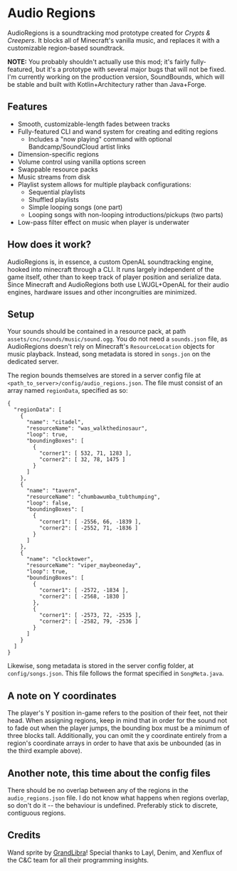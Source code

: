 # Audio Regions
AudioRegions is a soundtracking mod prototype created for *Crypts & Creepers*.
It blocks all of Minecraft's vanilla music, and replaces it with a customizable region-based soundtrack.

**NOTE:** You probably shouldn't actually use this mod; it's fairly fully-featured, but it's a prototype with
several major bugs that will not be fixed. I'm currently working on the production version, SoundBounds,
which will be stable and built with Kotlin+Architectury rather than Java+Forge.

## Features
- Smooth, customizable-length fades between tracks
- Fully-featured CLI and wand system for creating and editing regions
  - Includes a "now playing" command with optional Bandcamp/SoundCloud artist links
- Dimension-specific regions
- Volume control using vanilla options screen
- Swappable resource packs
- Music streams from disk
- Playlist system allows for multiple playback configurations:
    - Sequential playlists
    - Shuffled playlists
    - Simple looping songs (one part)
    - Looping songs with non-looping introductions/pickups (two parts)
- Low-pass filter effect on music when player is underwater

## How does it work?
AudioRegions is, in essence, a custom OpenAL soundtracking engine, hooked into minecraft through a CLI.
It runs largely independent of the game itself, other than to keep track of player position and serialize data.
Since Minecraft and AudioRegions both use LWJGL+OpenAL for their audio engines, hardware issues and other incongruities
are minimized.

## Setup
Your sounds should be contained in a resource pack, at path `assets/cnc/sounds/music/sound.ogg`.
You do not need a `sounds.json` file, as AudioRegions doesn't rely on Minecraft's `ResourceLocation` objects for
music playback. Instead, song metadata is stored in `songs.jon` on the dedicated server.

The region bounds themselves are stored in a server config file at `<path_to_server>/config/audio_regions.json`.
The file must consist of an array named `regionData`, specified as so:

```
{
  "regionData": [
    {
      "name": "citadel",
      "resourceName": "was_walkthedinosaur",
      "loop": true,
      "boundingBoxes": [
        {
          "corner1": [ 532, 71, 1283 ],
          "corner2": [ 32, 78, 1475 ]
        }
      ]
    },
    {
      "name": "tavern",
      "resourceName": "chumbawumba_tubthumping",
      "loop": false,
      "boundingBoxes": [
        {
          "corner1": [ -2556, 66, -1839 ],
          "corner2": [ -2552, 71, -1836 ]
        }
      ]
    },
    {
      "name": "clocktower",
      "resourceName": "viper_maybeoneday",
      "loop": true,
      "boundingBoxes": [
        {
          "corner1": [ -2572, -1834 ],
          "corner2": [ -2568, -1830 ]
        },
        {
          "corner1": [ -2573, 72, -2535 ],
          "corner2": [ -2582, 79, -2536 ]
        }
      ]
    }
  ]
}
```

Likewise, song metadata is stored in the server config folder, at `config/songs.json`. This file follows the format
specified in `SongMeta.java`.

## A note on Y coordinates
The player's Y position in-game refers to the position of their feet, not their head. When assigning regions, keep in
mind that in order for the sound not to fade out when the player jumps, the bounding box must be a minimum of three
blocks tall. Additionally, you can omit the y coordinate entirely from a region's coordinate arrays in order to have
that axis be unbounded (as in the third example above).
## Another note, this time about the config files
There should be no overlap between any of the regions in the `audio_regions.json` file. I do not know what happens when
regions overlap, so don't do it -- the behaviour is undefined. Preferably stick to discrete, contiguous regions.

## Credits
Wand sprite by [GrandLibra](https://twitter.com/Grand_Libra/)! Special thanks to Layl, Denim, and Xenflux of the C&C team
for all their programming insights.

